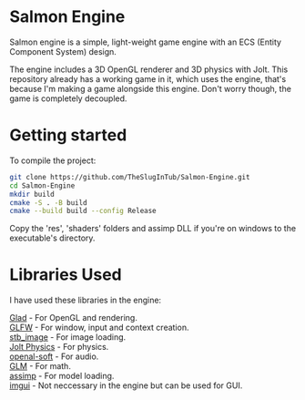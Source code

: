 # Salmon Engine

Salmon engine is a simple, light-weight game engine with an ECS (Entity Component System) design.

The engine includes a 3D OpenGL renderer and 3D physics with Jolt.
This repository already has a working game in it, which uses the engine,
that's because I'm making a game alongside this engine.
Don't worry though, the game is completely decoupled.

# Getting started

To compile the project:

```bash
git clone https://github.com/TheSlugInTub/Salmon-Engine.git
cd Salmon-Engine
mkdir build
cmake -S . -B build
cmake --build build --config Release 
```

Copy the 'res', 'shaders' folders and assimp DLL if you're on windows to the executable's directory.

# Libraries Used

I have used these libraries in the engine:

[Glad](https://glad.dav1d.de/) - For OpenGL and rendering. \
[GLFW](https://github.com/glfw/glfw) - For window, input and context creation. \
[stb_image](https://github.com/nothings/stb) - For image loading. \
[Jolt Physics](https://github.com/jrouwe/JoltPhysics/) - For physics. \
[openal-soft](https://github.com/kcat/openal-soft) - For audio. \
[GLM](https://github.com/g-truc/glm) - For math. \
[assimp](https://github.com/assimp/assimp) - For model loading. \
[imgui](https://github.com/ocornut/imgui) - Not neccessary in the engine but can be used for GUI. 
